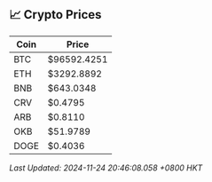 ## 📈 Crypto Prices

| Coin | Price |
| ---- | ----- |
| BTC | $96592.4251 |
| ETH | $3292.8892 |
| BNB | $643.0348 |
| CRV | $0.4795 |
| ARB | $0.8110 |
| OKB | $51.9789 |
| DOGE | $0.4036 |

_Last Updated: 2024-11-24 20:46:08.058 +0800 HKT_
